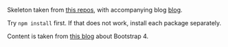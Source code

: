 Skeleton taken from [this repos](https://github.com/eiskalteschatten/sass-node-express-example), with accompanying blog [blog](https://blog.alexseifert.com/2017/12/04/automatically-compile-sass-using-node-js-and-express/).

Try ```npm install``` first. If that does not work, install each package separately.

Content is taken from [this blog](https://coursetro.com/posts/code/130/Learn-Bootstrap-4-Final-in-2018-with-our-Free-Crash-Course) about Bootstrap 4.